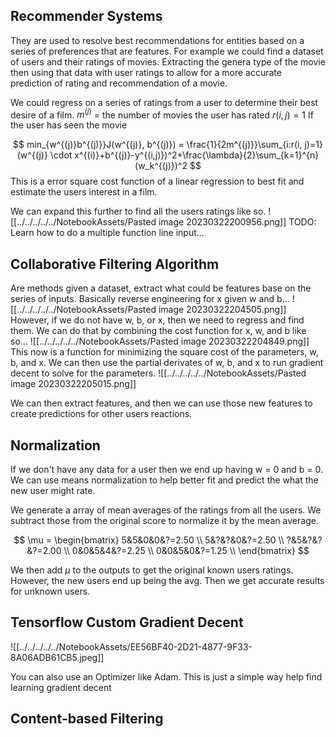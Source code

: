 ## Recommender Systems
They are used to resolve best recommendations for entities based on a series of preferences that are features. For example we could find a dataset of users and their ratings of movies. Extracting the genera type of the movie then using that data with user ratings to allow for a more accurate prediction of rating and recommendation of a movie.

We could regress on a series of ratings from a user to determine their best desire of a film.
$m^{(j)}$ = the number of movies the user has rated
$r(i,j) = 1$ If the user has seen the movie

$$
min_{w^{(j)}b^{(j)}}J(w^{(j)}, b^{(j)}) = \frac{1}{2m^{(j)}}\sum_{i:r(i, j)=1}(w^{(j)} \cdot x^{(i)}+b^{(j)}-y^{(i,j)})^2+\frac{\lambda}{2}\sum_{k=1}^{n}(w_k^{(j)})^2
$$
This is a error square cost function of a linear regression to best fit and estimate the users interest in a film. 

We can expand this further to find all the users ratings like so.
![[../../../../../NotebookAssets/Pasted image 20230322200956.png]]
TODO: Learn how to do a multiple function line input...

## Collaborative Filtering Algorithm
Are methods given a dataset, extract what could be features base on the series of inputs. Basically reverse engineering for x given w and b... 
![[../../../../../NotebookAssets/Pasted image 20230322204505.png]]
However, if we do not have w, b, or x, then we need to regress and find them. We can do that by combining the cost function for x, w, and b like so...
![[../../../../../NotebookAssets/Pasted image 20230322204849.png]]
This now is a function for minimizing the square cost of the parameters, w, b, and x. We can then use the partial derivates of w, b, and x to run gradient decent to solve for the parameters.
![[../../../../../NotebookAssets/Pasted image 20230322205015.png]]

We can then extract features, and then we can use those new features to create predictions for other users reactions.

## Normalization 
If we don't have any data for a user then we end up having w = 0 and b = 0. We can use means normalization to help better fit and predict the what the new user might rate.

We generate a array of mean averages of the ratings from all the users. We subtract those from the original score to normalize it by the mean average.

$$
\mu = 
\begin{bmatrix}
5&5&0&0&?=2.50 \\
5&?&?&0&?=2.50 \\
?&5&?&?&?=2.00 \\
0&0&5&4&?=2.25 \\
0&0&5&0&?=1.25 \\
\end{bmatrix}
$$

We then add $\mu$ to the outputs to get the original known users ratings. However, the new users end up being the avg. Then we get accurate results for unknown users.

## Tensorflow Custom Gradient Decent

![[../../../../../NotebookAssets/EE56BF40-2D21-4877-9F33-8A06ADB61CB5.jpeg]]

You can also use an Optimizer like Adam. This is just a simple way help find learning gradient decent

## Content-based Filtering

